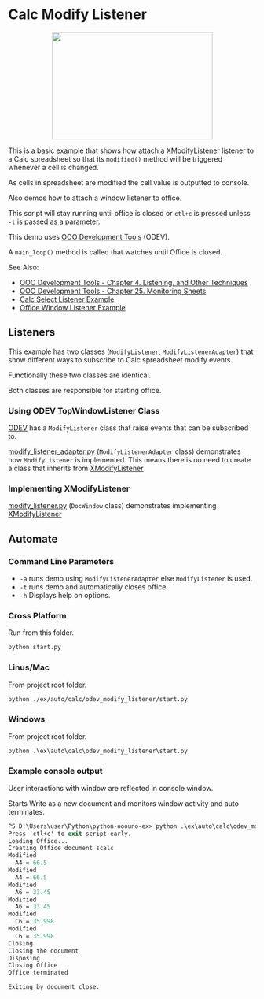 # Calc Modify Listener

<p align="center">
<img src="https://user-images.githubusercontent.com/4193389/204155527-4e975c63-ea78-4591-a659-d9ddafa8970c.png" width="327" height="218">
</p>

This is a basic example that shows how attach a [XModifyListener] listener to a Calc spreadsheet so that its `modified()` method will be triggered whenever a cell is changed.

As cells in spreadsheet are modified the cell value is outputted to console.

Also demos how to attach a window listener to office.

This script will stay running until office is closed or `ctl+c` is pressed unless `-t` is passed as a parameter.

This demo uses [OOO Development Tools] (ODEV).

A `main_loop()` method is called that watches until Office is closed.

See Also:

- [OOO Development Tools - Chapter 4. Listening, and Other Techniques](https://python-ooo-dev-tools.readthedocs.io/en/latest/odev/part1/chapter04.html)
- [OOO Development Tools - Chapter 25. Monitoring Sheets](https://python-ooo-dev-tools.readthedocs.io/en/latest/odev/part4/chapter25.html)
- [Calc Select Listener Example](../odev_select_listener/)
- [Office Window Listener Example](../../general/odev_listen/)

## Listeners

This example has two classes (`ModifyListener`, `ModifyListenerAdapter`) that show different ways to subscribe to Calc spreadsheet modify events.

Functionally these two classes are identical.

Both classes are responsible for starting office.

### Using ODEV TopWindowListener Class

[ODEV] has a `ModifyListener` class that raise events that can be subscribed to.

[modify_listener_adapter.py](./modify_listener_adapter.py) (`ModifyListenerAdapter` class) demonstrates how `ModifyListener` is implemented. This means there is no need to create a class that inherits from [XModifyListener]

### Implementing XModifyListener

[modify_listener.py](./modify_listener.py) (`DocWindow` class) demonstrates implementing [XModifyListener]

## Automate

### Command Line Parameters

- `-a` runs demo using `ModifyListenerAdapter` else `ModifyListener` is used.
- `-t` runs demo and automatically closes office.
- `-h` Displays help on options.

### Cross Platform

Run from this folder.

```sh
python start.py
```

### Linus/Mac

From project root folder.

```sh
python ./ex/auto/calc/odev_modify_listener/start.py
```

### Windows

From project root folder.

```ps
python .\ex\auto\calc\odev_modify_listener\start.py
```

### Example console output

User interactions with window are reflected in console window.

Starts Write as a new document and monitors window activity and auto terminates.

```ps
PS D:\Users\user\Python\python-ooouno-ex> python .\ex\auto\calc\odev_modify_listener\start.py
Press 'ctl+c' to exit script early.
Loading Office...
Creating Office document scalc
Modified
  A4 = 66.5
Modified
  A4 = 66.5
Modified
  A6 = 33.45
Modified    
  A6 = 33.45
Modified
  C6 = 35.998
Modified
  C6 = 35.998
Closing
Closing the document
Disposing
Closing Office
Office terminated

Exiting by document close.
```

[XModifyListener]: https://api.libreoffice.org/docs/idl/ref/interfacecom_1_1sun_1_1star_1_1util_1_1XModifyListener.html

[OOO Development Tools]: https://python-ooo-dev-tools.readthedocs.io/en/latest/
[ODEV]: https://python-ooo-dev-tools.readthedocs.io/en/latest/
